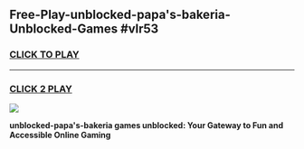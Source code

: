 
## Free-Play-unblocked-papa's-bakeria-Unblocked-Games #vlr53
<h3>
<a href="https://news.freeplayer.one?title=unblocked-papa's-bakeria&ref=8M">CLICK TO PLAY</a></h3>
<hr>

<h3>
<a href="https://news.freeplayer.one?title=unblocked-papa's-bakeria&ref=8M">CLICK 2 PLAY</a>
  
</h3>

<a href="https://news.freeplayer.one?title=unblocked-papa's-bakeria&ref=8M"><img src="https://clearcache.store/games.png"></a>


**unblocked-papa's-bakeria games unblocked: Your Gateway to Fun and Accessible Online Gaming**
